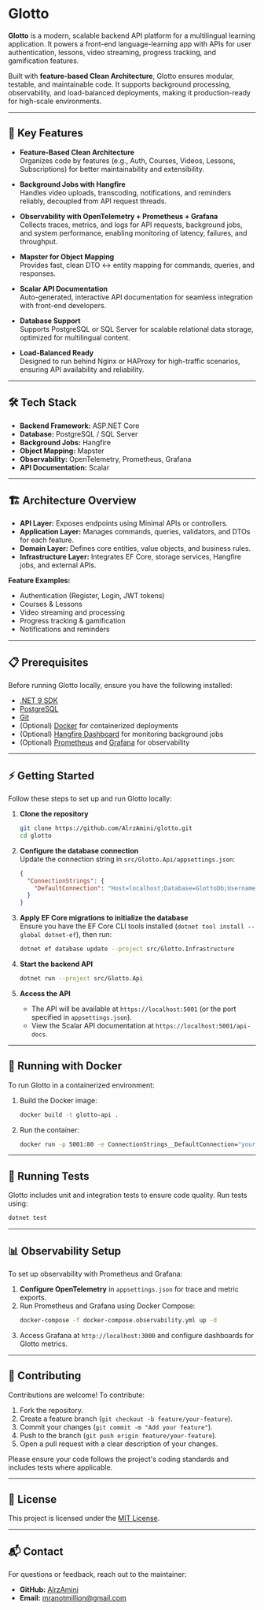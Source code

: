 # Glotto

**Glotto** is a modern, scalable backend API platform for a multilingual learning application. It powers a front-end language-learning app with APIs for user authentication, lessons, video streaming, progress tracking, and gamification features.

Built with **feature-based Clean Architecture**, Glotto ensures modular, testable, and maintainable code. It supports background processing, observability, and load-balanced deployments, making it production-ready for high-scale environments.

---

## 🚀 Key Features

- **Feature-Based Clean Architecture**  
  Organizes code by features (e.g., Auth, Courses, Videos, Lessons, Subscriptions) for better maintainability and extensibility.

- **Background Jobs with Hangfire**  
  Handles video uploads, transcoding, notifications, and reminders reliably, decoupled from API request threads.

- **Observability with OpenTelemetry + Prometheus + Grafana**  
  Collects traces, metrics, and logs for API requests, background jobs, and system performance, enabling monitoring of latency, failures, and throughput.

- **Mapster for Object Mapping**  
  Provides fast, clean DTO ↔ entity mapping for commands, queries, and responses.

- **Scalar API Documentation**  
  Auto-generated, interactive API documentation for seamless integration with front-end developers.

- **Database Support**  
  Supports PostgreSQL or SQL Server for scalable relational data storage, optimized for multilingual content.

- **Load-Balanced Ready**  
  Designed to run behind Nginx or HAProxy for high-traffic scenarios, ensuring API availability and reliability.

---

## 🛠️ Tech Stack

- **Backend Framework:** ASP.NET Core  
- **Database:** PostgreSQL / SQL Server  
- **Background Jobs:** Hangfire  
- **Object Mapping:** Mapster  
- **Observability:** OpenTelemetry, Prometheus, Grafana  
- **API Documentation:** Scalar  

---

## 🏗️ Architecture Overview

- **API Layer:** Exposes endpoints using Minimal APIs or controllers.  
- **Application Layer:** Manages commands, queries, validators, and DTOs for each feature.  
- **Domain Layer:** Defines core entities, value objects, and business rules.  
- **Infrastructure Layer:** Integrates EF Core, storage services, Hangfire jobs, and external APIs.  

**Feature Examples:**
- Authentication (Register, Login, JWT tokens)  
- Courses & Lessons  
- Video streaming and processing  
- Progress tracking & gamification  
- Notifications and reminders  

---

## 📋 Prerequisites

Before running Glotto locally, ensure you have the following installed:
- [.NET 9 SDK](https://dotnet.microsoft.com/en-us/download/dotnet/9.0)  
- [PostgreSQL](https://www.postgresql.org/download/) 
- [Git](https://git-scm.com/downloads)  
- (Optional) [Docker](https://www.docker.com/get-started) for containerized deployments  
- (Optional) [Hangfire Dashboard](https://www.hangfire.io/) for monitoring background jobs  
- (Optional) [Prometheus](https://prometheus.io/download/) and [Grafana](https://grafana.com/grafana/download) for observability  

---

## ⚡ Getting Started

Follow these steps to set up and run Glotto locally:

1. **Clone the repository**  
   ```bash
   git clone https://github.com/AlrzAmini/glotto.git
   cd glotto
   ```

2. **Configure the database connection**  
   Update the connection string in `src/Glotto.Api/appsettings.json`:  
   ```json
   {
     "ConnectionStrings": {
       "DefaultConnection": "Host=localhost;Database=GlottoDb;Username=your_username;Password=your_password"
     }
   }
   ```

3. **Apply EF Core migrations to initialize the database**  
   Ensure you have the EF Core CLI tools installed (`dotnet tool install --global dotnet-ef`), then run:  
   ```bash
   dotnet ef database update --project src/Glotto.Infrastructure
   ```

4. **Start the backend API**  
   ```bash
   dotnet run --project src/Glotto.Api
   ```

5. **Access the API**  
   - The API will be available at `https://localhost:5001` (or the port specified in `appsettings.json`).  
   - View the Scalar API documentation at `https://localhost:5001/api-docs`.

---

## 🐳 Running with Docker

To run Glotto in a containerized environment:

1. Build the Docker image:  
   ```bash
   docker build -t glotto-api .
   ```

2. Run the container:  
   ```bash
   docker run -p 5001:80 -e ConnectionStrings__DefaultConnection="your_connection_string" glotto-api
   ```

---

## 🧪 Running Tests

Glotto includes unit and integration tests to ensure code quality. Run tests using:

```bash
dotnet test
```

---

## 📊 Observability Setup

To set up observability with Prometheus and Grafana:

1. **Configure OpenTelemetry** in `appsettings.json` for trace and metric exports.  
2. Run Prometheus and Grafana using Docker Compose:  
   ```bash
   docker-compose -f docker-compose.observability.yml up -d
   ```
3. Access Grafana at `http://localhost:3000` and configure dashboards for Glotto metrics.

---

## 🤝 Contributing

Contributions are welcome! To contribute:

1. Fork the repository.  
2. Create a feature branch (`git checkout -b feature/your-feature`).  
3. Commit your changes (`git commit -m "Add your feature"`).  
4. Push to the branch (`git push origin feature/your-feature`).  
5. Open a pull request with a clear description of your changes.

Please ensure your code follows the project's coding standards and includes tests where applicable.

---

## 📄 License

This project is licensed under the [MIT License](LICENSE).

---

## 📬 Contact

For questions or feedback, reach out to the maintainer:  
- **GitHub:** [AlrzAmini](https://github.com/AlrzAmini)  
- **Email:** mranotmillion@gmail.com
